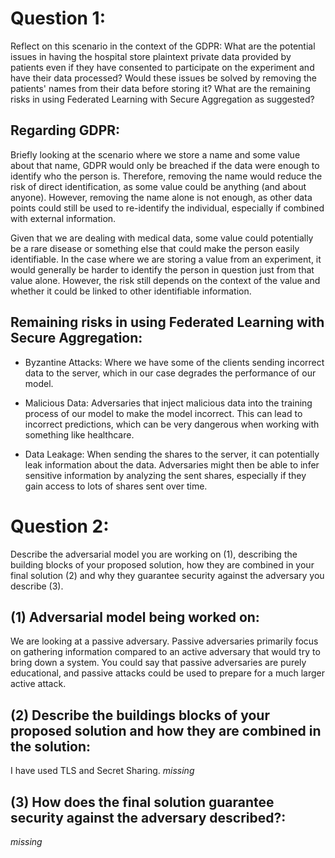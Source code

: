 # Question 1:

Reflect on this scenario in the context of the GDPR: What are the potential issues in having the hospital store plaintext private data provided by patients even if they have consented to participate on the experiment and have their data processed? Would these issues be solved by removing the patients' names from their data before storing it? What are the remaining risks in using Federated Learning with Secure Aggregation as suggested?

## Regarding GDPR:

Briefly looking at the scenario where we store a name and some value about that name, GDPR would only be breached if the data were enough to identify who the person is. Therefore, removing the name would reduce the risk of direct identification, as some value could be anything (and about anyone). However, removing the name alone is not enough, as other data points could still be used to re-identify the individual, especially if combined with external information.

Given that we are dealing with medical data, some value could potentially be a rare disease or something else that could make the person easily identifiable. In the case where we are storing a value from an experiment, it would generally be harder to identify the person in question just from that value alone. However, the risk still depends on the context of the value and whether it could be linked to other identifiable information.

## Remaining risks in using Federated Learning with Secure Aggregation:

- Byzantine Attacks:
  Where we have some of the clients sending incorrect data to the server, which in our case degrades the performance of our model.

- Malicious Data:
  Adversaries that inject malicious data into the training process of our model to make the model incorrect. This can lead to incorrect predictions, which can be very dangerous when working with something like healthcare.

- Data Leakage:
  When sending the shares to the server, it can potentially leak information about the data. Adversaries might then be able to infer sensitive information by analyzing the sent shares, especially if they gain access to lots of shares sent over time.

# Question 2:

Describe the adversarial model you are working on (1), describing the building blocks of your proposed solution, how they are combined in your final solution (2) and why they guarantee security against the adversary you describe (3).

## (1) Adversarial model being worked on:

We are looking at a passive adversary. Passive adversaries primarily focus on gathering information compared to an active adversary that would try to bring down a system. You could say that passive adversaries are purely educational, and passive attacks could be used to prepare for a much larger active attack.

## (2) Describe the buildings blocks of your proposed solution and how they are combined in the solution:

I have used TLS and Secret Sharing. _missing_

## (3) How does the final solution guarantee security against the adversary described?:

_missing_
